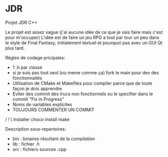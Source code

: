 # JDR
 Projet JDR C++ 

 Le projet est assez vague (j'ai aucune idée de ce que je vais faire mais c'est pour m'occuper)
 L'idée est de faire un jeu RPG a tout par tour un peu dans le style de Final Fantasy, initialement textuel et pourquoi pas avec un GUI Qt plus tard.
 
 Règles de codage pricipales:
 - 1 .h par classe
 - si je suis pas tout seul (ou meme comme ça) fork le main pour dev des fonctionnaités
 - Utilisation de CMake et Makefiles pour compiler parce que de toute façon je dois apprendre
 - Eviter des commit des trucs non fonctionnels ou le specifier dans le commit "Fix in Progress"
 - Noms de variables explicites
 - TOUJOURS COMMENTER UN COMMIT

 / ! \ Installer choco install make


 Description sous-repertoires:

 - bin : binaires résultant de la compilation
 - lib : fichier .h
 - src : fichiers sources .cpp